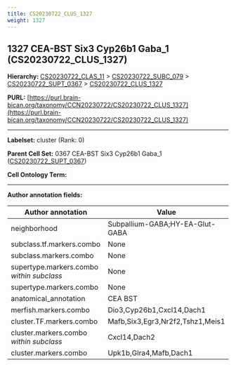 ```yaml
---
title: CS20230722_CLUS_1327
weight: 1327
---
```

## 1327 CEA-BST Six3 Cyp26b1 Gaba_1 (CS20230722_CLUS_1327)
<b>Hierarchy: </b>
[CS20230722_CLAS_11](../CS20230722_CLAS_11) >
[CS20230722_SUBC_079](../CS20230722_SUBC_079) >
[CS20230722_SUPT_0367](../CS20230722_SUPT_0367) >
[CS20230722_CLUS_1327](../CS20230722_CLUS_1327)

**PURL:** [https://purl.brain-bican.org/taxonomy/CCN20230722/CS20230722_CLUS_1327](https://purl.brain-bican.org/taxonomy/CCN20230722/CS20230722_CLUS_1327)

---


**Labelset:** cluster (Rank: 0)

**Parent Cell Set:** 0367 CEA-BST Six3 Cyp26b1 Gaba_1 ([CS20230722_SUPT_0367](../CS20230722_SUPT_0367))



**Cell Ontology Term:** 

[MARKER GENES.]: #


---

[TRANSFERRED ANNOTATIONS.]: #


[AUTHOR ANNOTATION FIELDS.]: #


**Author annotation fields:**

| Author annotation | Value |
|-------------------|-------|
|neighborhood|Subpallium-GABA;HY-EA-Glut-GABA|
|subclass.tf.markers.combo|None|
|subclass.markers.combo|None|
|supertype.markers.combo _within subclass_|None|
|supertype.markers.combo|None|
|anatomical_annotation|CEA BST|
|merfish.markers.combo|Dio3,Cyp26b1,Cxcl14,Dach1|
|cluster.TF.markers.combo|Mafb,Six3,Egr3,Nr2f2,Tshz1,Meis1|
|cluster.markers.combo _within subclass_|Cxcl14,Dach2|
|cluster.markers.combo|Upk1b,Glra4,Mafb,Dach1|
